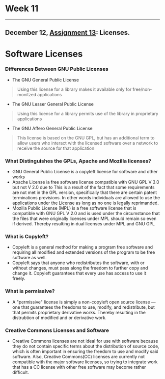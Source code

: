 
# Week 11
---

## December 12, [Assignment 13](http://www.compsci.hunter.cuny.edu/~sweiss/course_materials/cs_ossd/assignments/assignment_13_licenses.pdf): Licenses.

# Software Licenses
### Differences Between GNU Public Licenses 
- The GNU General Public License
> Using this license for a library makes it available only for free/non-monitzed applications
- The GNU Lesser General Public License
> Using this license for a library permits use of the library in proprietary applications
- The GNU Affero General Public License
> This license is based on the GNU GPL, but has an additional term to allow users who interact with the licensed software over a network to receive the source for that application

### What Distinguishes the GPLs, Apache and Mozilla licenses?
- GNU General Public License is a copyleft license for software and other works  
- Apache License ia free software license compatible with GNU GPL V 3.0 but not V 2.0 due to This is a result of the fact that some requirements are not met in the GPL version, specifically that there are certain patent terminations previsions. In other words individuals are allowed to use the applications under the License as long as no one is legally reprimanded.  
- Mozilla Public License (MPL) is a free software license that is compatible with GNU GPL V 2.0 and is used under the circumstance that the files that were originally licenses under MPL should remain so even if derived. Thereby resulting in dual licenses under MPL and GNU GPL  

### What is Copyleft?
- Copyleft is a general method for making a program free software and requiring all modified and extended versions of the program to be free software as well.
- Copyleft says that anyone who redistributes the software, with or without changes, must pass along the freedom to further copy and change it. Copyleft guarantees that every use has access to use it freely.

### What is permissive?
- A "permissive" license is simply a non-copyleft open source license — one that guarantees the freedoms to use, modify, and redistribute, but that permits proprietary derivative works. Thereby resulting in the distrubtion of modified and or derivative work. 

### Creative Commons Licenses and Software 
- Creative Commons licenses are not ideal for use with software because they do not contain specific terms about the distribution
of source code, which is often important in ensuring the freedom to use and modify said software. Also, Creative Commons(CC)
licenses are currently not compatible with the major software licenses, so trying to integrate work that has a CC license with
other free software may become rather difficult.
